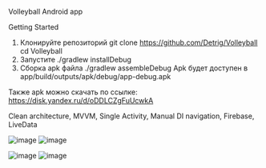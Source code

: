 Volleyball Android app

Getting Started
1. Клонируйте репозиторий
git clone https://github.com/Detrig/Volleyball
cd Volleyball
2. Запустите ./gradlew installDebug
3. Сборка apk файла ./gradlew assembleDebug
Apk будет доступен в app/build/outputs/apk/debug/app-debug.apk

Также apk можно скачать по ссылке: https://disk.yandex.ru/d/oDDLCZgFuUcwkA

Clean architecture, MVVM, Single Activity, Manual DI navigation, Firebase, LiveData

![image](https://github.com/user-attachments/assets/17f6313e-cba8-4a70-b578-746eef90e856)     ![image](https://github.com/user-attachments/assets/889bb3b5-c92d-4b72-b4ed-7c2073dffbd1)



![image](https://github.com/user-attachments/assets/3bd68ab9-a933-4952-8329-9520d3ba8aa3)     ![image](https://github.com/user-attachments/assets/ebcd5126-3cd0-46a9-b8d7-6b808d85a13d)


